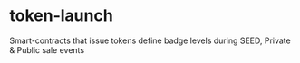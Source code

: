 # token-launch
Smart-contracts that issue tokens define badge levels during SEED, Private &amp; Public sale events
